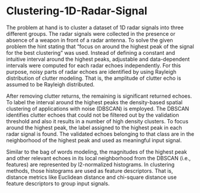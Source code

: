 # Clustering-1D-Radar-Signal

The problem at hand is to cluster a dataset of 1D radar signals into three different groups. The radar
signals were collected in the presence or absence of a weapon in front of a radar antenna. To solve the
given problem the hint stating that “focus on around the highest peak of the signal for the best
clustering” was used. Instead of defining a constant and intuitive interval around the highest peaks,
adjustable and data-dependent intervals were computed for each radar echoes independently. For this
purpose, noisy parts of radar echoes are identified by using Rayleigh distribution of clutter modeling.
That is, the amplitude of clutter echo is assumed to be Rayleigh distributed.

After removing clutter returns, the remaining is significant returned echoes. To label the interval around
the highest peaks the density-based spatial clustering of applications with noise (DBSCAN) is employed.
The DBSCAN identifies clutter echoes that could not be filtered out by the validation threshold and also
it results in a number of high density clusters. To focus around the highest peak, the label assigned to
the highest peak in each radar signal is found. The validated echoes belonging to that class are in the
neighborhood of the highest peak and used as meaningful input signal.

Similar to the bag of words modeling, the magnitudes of the highest peak and other relevant echoes in
its local neighborhood from the DBSCAN (i.e., features) are represented by l2-normalized histograms. In
clustering methods, those histograms are used as feature descriptors. That is, distance metrics like
Euclidean distance and chi-square distance use feature descriptors to group input signals.
